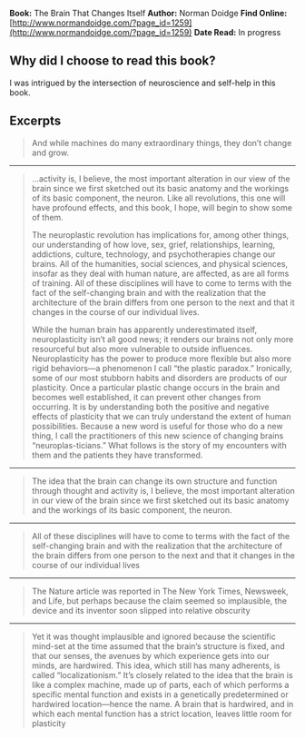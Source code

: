 **Book:** The Brain That Changes Itself
**Author:** Norman Doidge
**Find Online:** [http://www.normandoidge.com/?page_id=1259](http://www.normandoidge.com/?page_id=1259)
**Date Read:** In progress

## Why did I choose to read this book?
I was intrigued by the intersection of neuroscience and self-help in this book.

## Excerpts
> And while machines do many extraordinary things, they don’t change and grow.

---

> …activity is, I believe, the most important alteration in our view of the brain since we first sketched out its basic anatomy and the workings of its basic component, the neuron. Like all revolutions, this one will have profound effects, and this book, I hope, will begin to show some of them. 
> 
> The neuroplastic revolution has implications for, among other things, our understanding of how love, sex, grief, relationships, learning, addictions, culture, technology, and psychotherapies change our brains. All of the humanities, social sciences, and physical sciences, insofar as they deal with human nature, are affected, as are all forms of training. All of these disciplines will have to come to terms with the fact of the self-changing brain and with the realization that the architecture of the brain differs from one person to the next and that it changes in the course of our individual lives. 
> 
> While the human brain has apparently underestimated itself, neuroplasticity isn’t all good news; it renders our brains not only more resourceful but also more vulnerable to outside influences. Neuroplasticity has the power to produce more flexible but also more rigid behaviors—a phenomenon I call “the plastic paradox.” Ironically, some of our most stubborn habits and disorders are products of our plasticity. Once a particular plastic change occurs in the brain and becomes well established, it can prevent other changes from occurring. It is by understanding both the positive and negative effects of plasticity that we can truly understand the extent of human possibilities. Because a new word is useful for those who do a new thing, I call the practitioners of this new science of changing brains “neuroplas-ticians.” What follows is the story of my encounters with them and the patients they have transformed. 

---

> The idea that the brain can change its own structure and function through thought and activity is, I believe, the most important alteration in our view of the brain since we first sketched out its basic anatomy and the workings of its basic component, the neuron.

---

> All of these disciplines will have to come to terms with the fact of the self-changing brain and with the realization that the architecture of the brain differs from one person to the next and that it changes in the course of our individual lives

---

> The Nature article was reported in The New York Times, Newsweek, and Life, but perhaps because the claim seemed so implausible, the device and its inventor soon slipped into relative obscurity

---

> Yet it was thought implausible and ignored because the scientific mind-set at the time assumed that the brain’s structure is fixed, and that our senses, the avenues by which experience gets into our minds, are hardwired. This idea, which still has many adherents, is called “localizationism.” It’s closely related to the idea that the brain is like a complex machine, made up of parts, each of which performs a specific mental function and exists in a genetically predetermined or hardwired location—hence the name. A brain that is hardwired, and in which each mental function has a strict location, leaves little room for plasticity